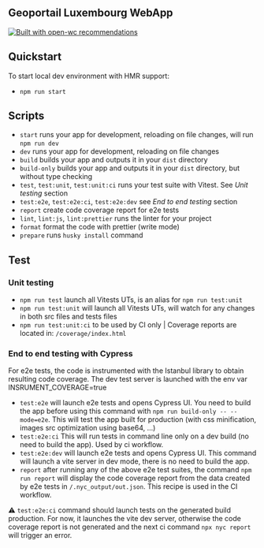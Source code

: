 ## Geoportail Luxembourg WebApp

[![Built with open-wc recommendations](https://img.shields.io/badge/built%20with-open--wc-blue.svg)](https://github.com/open-wc)

## Quickstart

To start local dev environment with HMR support:

- `npm run start`

## Scripts

- `start` runs your app for development, reloading on file changes, will run `npm run dev`
- `dev` runs your app for development, reloading on file changes
- `build` builds your app and outputs it in your `dist` directory
- `build-only` builds your app and outputs it in your `dist` directory, but without type checking
- `test`, `test:unit`, `test:unit:ci` runs your test suite with Vitest. See _Unit testing_ section
- `test:e2e`, `test:e2e:ci`, `test:e2e:dev` see _End to end testing_ section
- `report` create code coverage report for e2e tests
- `lint`, `lint:js`, `lint:prettier` runs the linter for your project
- `format` format the code with prettier (write mode)
- `prepare` runs `husky install` command

## Test

### Unit testing

- `npm run test` launch all Vitests UTs, is an alias for `npm run test:unit`
- `npm run test:unit` will launch all Vitests UTs, will watch for any changes in both src files and tests files
- `npm run test:unit:ci` to be used by CI only | Coverage reports are located in: `/coverage/index.html`

### End to end testing with Cypress

For e2e tests, the code is instrumented with the Istanbul library to obtain resulting code coverage. The dev test server is launched with the env var INSRUMENT_COVERAGE=true

- `test:e2e` will launch e2e tests and opens Cypress UI. You need to build the app before using this command with `npm run build-only -- --mode=e2e`. This will test the app built for production (with css minification, images src optimization using base64, ...)
- `test:e2e:ci` This will run tests in command line only on a dev build (no need to build the app). Used by ci workflow.
- `test:e2e:dev` will launch e2e tests and opens Cypress UI. This command will launch a vite server in dev mode, there is no need to build the app.
- `report` after running any of the above e2e test suites, the command `npm run report` will display the code coverage report from the data created by e2e tests in `/.nyc_output/out.json`. This recipe is used in the CI workflow.

⚠️ `test:e2e:ci` command should launch tests on the generated build production. For now, it launches the vite dev server, otherwise the code coverage report is not generated and the next ci command `npx nyc report` will trigger an error.

